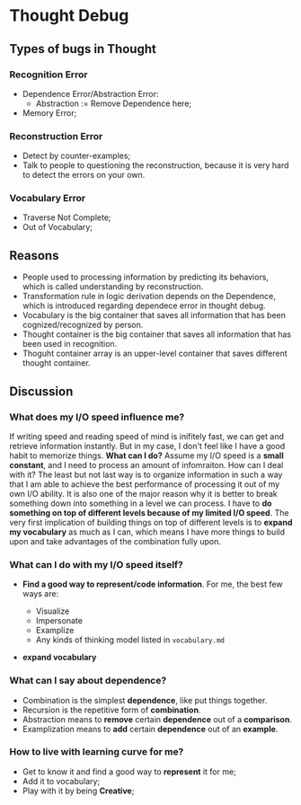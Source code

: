 # Thought Debug 

## Types of bugs in Thought

### Recognition Error

* Dependence Error/Abstraction Error:
	* Abstraction := Remove Dependence here;
* Memory Error;

### Reconstruction Error

* Detect by counter-examples;
* Talk to people to questioning the reconstruction, because it is very hard to
  detect the errors on your own.

### Vocabulary Error

* Traverse Not Complete;
* Out of Vocabulary;

## Reasons

* People used to processing information by predicting its behaviors, which is called
  understanding by reconstruction. 
* Transformation rule in logic derivation depends on the Dependence, which is
  introduced regarding dependece error in thought debug.
* Vocabulary is the big container that saves all information that has been
  cognized/recognized by person.
* Thought container is the big container that saves all information that has been
  used in recognition. 
* Thoguht container array is an upper-level container that saves different thought
  container.

## Discussion

### What does my I/O speed influence me?

If writing speed and reading speed of mind is inifitely fast, we can get and
retrieve information instantly. But in my case, I don't feel like I have a good
habit to memorize things. **What can I do?** 
Assume my I/O speed is a **small constant**, and I need to process an amount of
infomraiton. How can I deal with it? The least but not last way is to organize
information in such a way that I am able to achieve the best performance of
processing it out of my own I/O ability. It is also one of the major reason why it
is better to break something down into something in a level we can process. I have
to **do something on top of different levels because of my limited I/O speed**. The
very first implication of building things on top of different levels is to **expand
my vocabulary** as much as I can, which means I have more things to build upon and
take advantages of the combination fully upon.

### What can I do with my I/O speed itself?

* **Find a good way to represent/code information**. 
	For me, the best few ways are: 

	* Visualize
	* Impersonate
	* Examplize
	* Any kinds of thinking model listed in `vocabulary.md`

* **expand vocabulary**

### What can I say about dependence?

* Combination is the simplest **dependence**, like put things together.
* Recursion is the repetitive form of **combination**.
* Abstraction means to **remove** certain **dependence** out of a **comparison**.
* Examplization means to **add** certain **dependence** out of an **example**.

### How to live with learning curve for me? 

* Get to know it and find a good way to **represent** it for me;
* Add it to vocabulary;
* Play with it by being **Creative**;
